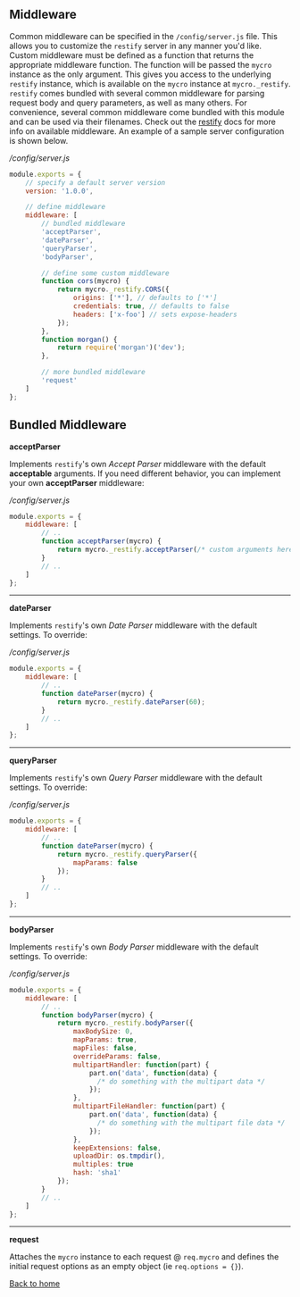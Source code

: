 ## Middleware
Common middleware can be specified in the `/config/server.js` file. This allows you to customize the `restify` server in any manner you'd like. Custom middleware must be defined as a function that returns the appropriate middleware function. The function will be passed the `mycro` instance as the only argument. This gives you access to the underlying `restify` instance, which is available on the `mycro` instance at `mycro._restify`. `restify` comes bundled with several common middleware for parsing request body and query parameters, as well as many others. For convenience, several common middleware come bundled with this module and can be used via their filenames. Check out the [restify](http://restify.com/) docs for more info on available middleware. An example of a sample server configuration is shown below.


*/config/server.js*
```javascript
module.exports = {
    // specify a default server version
    version: '1.0.0',

    // define middleware
    middleware: [
        // bundled middleware
        'acceptParser',
        'dateParser',
        'queryParser',
        'bodyParser',

        // define some custom middleware
        function cors(mycro) {
            return mycro._restify.CORS({
                origins: ['*'], // defaults to ['*']
                credentials: true, // defaults to false
                headers: ['x-foo'] // sets expose-headers
            });
        },
        function morgan() {
            return require('morgan')('dev');
        },

        // more bundled middleware
        'request'
    ]
};
```

## Bundled Middleware
**acceptParser**


Implements `restify`'s own *Accept Parser* middleware with the default **acceptable** arguments. If you need different behavior, you can implement your own **acceptParser** middleware:


*/config/server.js*
```javascript
module.exports = {
    middleware: [
        // ..
        function acceptParser(mycro) {
            return mycro._restify.acceptParser(/* custom arguments here */);
        }
        // ..
    ]
};
```

---
**dateParser**


Implements `restify`'s own *Date Parser* middleware with the default settings. To override:


*/config/server.js*
```javascript
module.exports = {
    middleware: [
        // ..
        function dateParser(mycro) {
            return mycro._restify.dateParser(60);
        }
        // ..
    ]
};
```

---
**queryParser**


Implements `restify`'s own *Query Parser* middleware with the default settings. To override:


*/config/server.js*
```javascript
module.exports = {
    middleware: [
        // ..
        function dateParser(mycro) {
            return mycro._restify.queryParser({
                mapParams: false
            });
        }
        // ..
    ]
};
```

---
**bodyParser**


Implements `restify`'s own *Body Parser* middleware with the default settings. To override:


*/config/server.js*
```javascript
module.exports = {
    middleware: [
        // ..
        function bodyParser(mycro) {
            return mycro._restify.bodyParser({
                maxBodySize: 0,
                mapParams: true,
                mapFiles: false,
                overrideParams: false,
                multipartHandler: function(part) {
                    part.on('data', function(data) {
                      /* do something with the multipart data */
                    });
                },
                multipartFileHandler: function(part) {
                    part.on('data', function(data) {
                      /* do something with the multipart file data */
                    });
                },
                keepExtensions: false,
                uploadDir: os.tmpdir(),
                multiples: true
                hash: 'sha1'
            });
        }
        // ..
    ]
};
```

---
**request**


Attaches the `mycro` instance to each request @ `req.mycro` and defines the initial request options as an empty object (ie `req.options = {}`).


[Back to home](/README.md)
